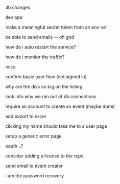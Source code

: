 db changes:


dev ops:

make a meaningful secret token from an env var

be able to send emails -- oh god

how do i auto restart the service?

how do i monitor the traffic?



misc:

confirm basic user flow (not signed in)

why are the divs so big on the listing

look into why we ran out of db connections

require an account to create an event (maybe done)

add export to excel

clicking my name should take me to a user page

setup a generic error page

oauth ..?

consider adding a license to the repo

send email to event creator

i am the password recovery

